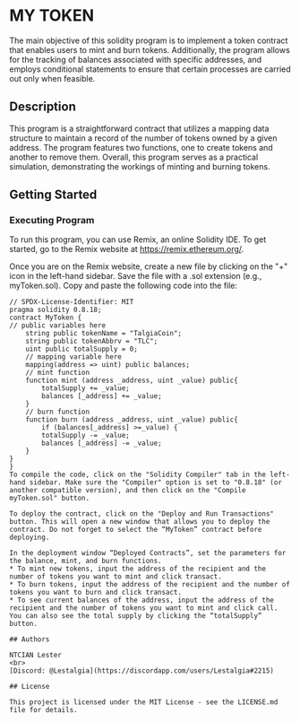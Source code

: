 # MY TOKEN

The main objective of this solidity program is to implement a token contract that enables users to mint and burn tokens. Additionally, the program allows for the tracking of balances associated with specific addresses, and employs conditional statements to ensure that certain processes are carried out only when feasible.

## Description

This program is a straightforward contract that utilizes a mapping data structure to maintain a record of the number of tokens owned by a given address. The program features two functions, one to create tokens and another to remove them. Overall, this program serves as a practical simulation, demonstrating the workings of minting and burning tokens.

## Getting Started

### Executing Program

To run this program, you can use Remix, an online Solidity IDE. To get started, go to the Remix website at https://remix.ethereum.org/.

Once you are on the Remix website, create a new file by clicking on the "+" icon in the left-hand sidebar. Save the file with a .sol extension (e.g., myToken.sol). Copy and paste the following code into the file:

```solidity
// SPDX-License-Identifier: MIT
pragma solidity 0.8.18;
contract MyToken {
// public variables here
    string public tokenName = "TalgiaCoin";
    string public tokenAbbrv = "TLC";
    uint public totalSupply = 0;
    // mapping variable here
    mapping(address => uint) public balances;
    // mint function
    function mint (address _address, uint _value) public{
        totalSupply += _value;
        balances [_address] += _value;
    }
    // burn function
    function burn (address _address, uint _value) public{
        if (balances[_address] >=_value) {
        totalSupply -= _value;
        balances [_address] -= _value;
    }
}
}
To compile the code, click on the "Solidity Compiler" tab in the left-hand sidebar. Make sure the "Compiler" option is set to "0.8.18" (or another compatible version), and then click on the "Compile myToken.sol" button.

To deploy the contract, click on the "Deploy and Run Transactions" button. This will open a new window that allows you to deploy the contract. Do not forget to select the “MyToken” contract before deploying.

In the deployment window “Deployed Contracts”, set the parameters for the balance, mint, and burn functions. 
* To mint new tokens, input the address of the recipient and the number of tokens you want to mint and click transact. 
* To burn tokens, input the address of the recipient and the number of tokens you want to burn and click transact. 
* To see current balances of the address, input the address of the recipient and the number of tokens you want to mint and click call. You can also see the total supply by clicking the “totalSupply” button.

## Authors

NTCIAN Lester
<br>
[Discord: @Lestalgia](https://discordapp.com/users/Lestalgia#2215)

## License

This project is licensed under the MIT License - see the LICENSE.md file for details.
